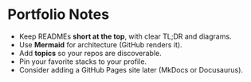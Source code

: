 # Portfolio Notes

- Keep READMEs **short at the top**, with clear TL;DR and diagrams.
- Use **Mermaid** for architecture (GitHub renders it).
- Add **topics** so your repos are discoverable.
- Pin your favorite stacks to your profile.
- Consider adding a GitHub Pages site later (MkDocs or Docusaurus).
